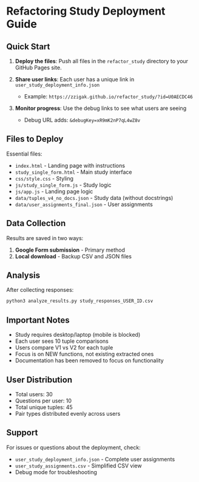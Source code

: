 # Refactoring Study Deployment Guide

## Quick Start

1. **Deploy the files**: Push all files in the `refactor_study` directory to your GitHub Pages site.

2. **Share user links**: Each user has a unique link in `user_study_deployment_info.json`
   - Example: `https://zzigak.github.io/refactor_study/?id=U0AECDC46`

3. **Monitor progress**: Use the debug links to see what users are seeing
   - Debug URL adds: `&debugKey=xR9mK2nP7qL4wZ8v`

## Files to Deploy

Essential files:
- `index.html` - Landing page with instructions
- `study_single_form.html` - Main study interface
- `css/style.css` - Styling
- `js/study_single_form.js` - Study logic
- `js/app.js` - Landing page logic
- `data/tuples_v4_no_docs.json` - Study data (without docstrings)
- `data/user_assignments_final.json` - User assignments

## Data Collection

Results are saved in two ways:
1. **Google Form submission** - Primary method
2. **Local download** - Backup CSV and JSON files

## Analysis

After collecting responses:
```bash
python3 analyze_results.py study_responses_USER_ID.csv
```

## Important Notes

- Study requires desktop/laptop (mobile is blocked)
- Each user sees 10 tuple comparisons
- Users compare V1 vs V2 for each tuple
- Focus is on NEW functions, not existing extracted ones
- Documentation has been removed to focus on functionality

## User Distribution

- Total users: 30
- Questions per user: 10
- Total unique tuples: 45
- Pair types distributed evenly across users

## Support

For issues or questions about the deployment, check:
- `user_study_deployment_info.json` - Complete user assignments
- `user_study_assignments.csv` - Simplified CSV view
- Debug mode for troubleshooting
